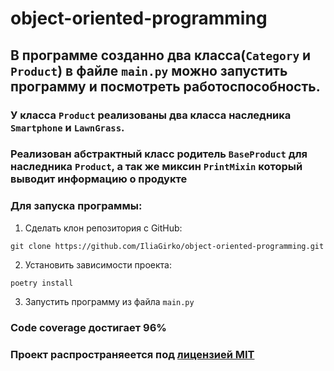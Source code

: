 # object-oriented-programming

## В программе созданно два класса(`Category` и `Product`) в файле `main.py` можно запустить программу и посмотреть работоспособность.
### У класса `Product` реализованы два класса наследника `Smartphone` и `LawnGrass`.
### Реализован абстрактный класс родитель `BaseProduct` для наследника `Product`, а так же миксин `PrintMixin` который выводит информацию о продукте


### Для запуска программы:
1. Сделать клон репозитория с GitHub:
```
git clone https://github.com/IliaGirko/object-oriented-programming.git
```
2. Установить зависимости проекта:
```
poetry install
```
3. Запустить программу из файла `main.py`


### Code coverage достигает 96%

### Проект распространяеется под [лицензией MIT](https://github.com/git/git-scm.com/blob/main/MIT-LICENSE.txt)